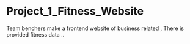 # Project_1_Fitness_Website
 Team benchers make a frontend website of business related , There is provided fitness data ..
